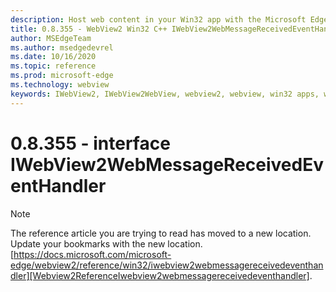 ```yaml
---
description: Host web content in your Win32 app with the Microsoft Edge WebView2 control
title: 0.8.355 - WebView2 Win32 C++ IWebView2WebMessageReceivedEventHandler
author: MSEdgeTeam
ms.author: msedgedevrel
ms.date: 10/16/2020
ms.topic: reference
ms.prod: microsoft-edge
ms.technology: webview
keywords: IWebView2, IWebView2WebView, webview2, webview, win32 apps, win32, edge
---
```


# 0.8.355 - interface IWebView2WebMessageReceivedEventHandler 

> [!NOTE]
> The reference article you are trying to read has moved to a new location.  
> Update your bookmarks with the new location.  
> [https://docs.microsoft.com/microsoft-edge/webview2/reference/win32/iwebview2webmessagereceivedeventhandler][Webview2ReferenceIwebview2webmessagereceivedeventhandler].  

[Webview2ReferenceIwebview2webmessagereceivedeventhandler]: /microsoft-edge/webview2/reference/win32/iwebview2webmessagereceivedeventhandler "interface IWebView2WebMessageReceivedEventHandler | Microsoft Docs"
